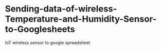 # Sending-data-of-wireless-Temperature-and-Humidity-Sensor-to-Googlesheets
IoT wireless sensor to google spreadsheet
